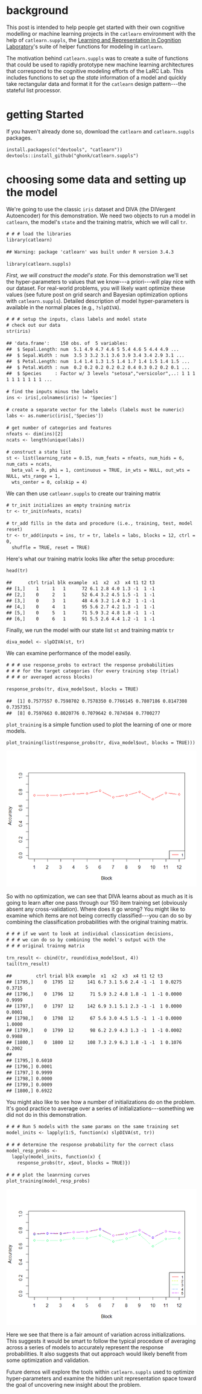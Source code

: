 background
==========

This post is intended to help people get started with their own
cognitive modelling or machine learning projects in the `catlearn`
environment with the help of `catlearn.suppls`, the [Learning and
Representation in Cognition
Laboratory](http://kurtzlab.psychology.binghamton.edu/)'s suite of
helper functions for modeling in `catlearn`.

The motivation behind `catlearn.suppls` was to create a suite of
functions that could be used to rapidly prototype new machine learning
architectures that correspond to the cognitive modeling efforts of the
LaRC Lab. This includes functions to set up the *state* information of a
model and quickly take rectangular data and format it for the `catlearn`
design pattern---the stateful list processor.

getting Started
===============

If you haven't already done so, download the `catlearn` and
`catlearn.suppls` packages.

    install.packages(c("devtools", "catlearn"))
    devtools::install_github("ghonk/catlearn.suppls")

choosing some data and setting up the model
===========================================

We're going to use the classic `iris` dataset and DIVA (the DIVergent
Autoencoder) for this demonstration. We need two objects to run a model
in `catlearn`, the model's `state` and the training matrix, which we
will call `tr`.

    # # # load the libraries
    library(catlearn)

    ## Warning: package 'catlearn' was built under R version 3.4.3

    library(catlearn.suppls)

*First, we will construct the model's state.* For this demonstration
we'll set the hyper-parameters to values that we know---a priori---will
play nice with our dataset. For real-world problems, you will likely
want optimize these values (see future post on grid search and Bayesian
optimization options with `catlearn.suppls`). Detailed description of
model hyper-parameters is available in the normal places (e.g.,
`?slpDIVA`).

    # # # setup the inputs, class labels and model state
    # check out our data
    str(iris)

    ## 'data.frame':    150 obs. of  5 variables:
    ##  $ Sepal.Length: num  5.1 4.9 4.7 4.6 5 5.4 4.6 5 4.4 4.9 ...
    ##  $ Sepal.Width : num  3.5 3 3.2 3.1 3.6 3.9 3.4 3.4 2.9 3.1 ...
    ##  $ Petal.Length: num  1.4 1.4 1.3 1.5 1.4 1.7 1.4 1.5 1.4 1.5 ...
    ##  $ Petal.Width : num  0.2 0.2 0.2 0.2 0.2 0.4 0.3 0.2 0.2 0.1 ...
    ##  $ Species     : Factor w/ 3 levels "setosa","versicolor",..: 1 1 1 1 1 1 1 1 1 1 ...

    # find the inputs minus the labels
    ins <- iris[,colnames(iris) != 'Species']

    # create a separate vector for the labels (labels must be numeric)
    labs <- as.numeric(iris[,'Species'])

    # get number of categories and features
    nfeats <- dim(ins)[2]
    ncats <- length(unique(labs))

    # construct a state list
    st <- list(learning_rate = 0.15, num_feats = nfeats, num_hids = 6, num_cats = ncats,
      beta_val = 0, phi = 1, continuous = TRUE, in_wts = NULL, out_wts = NULL, wts_range = 1,
      wts_center = 0, colskip = 4)

We can then use `catleanr.suppls` to create our training matrix

    # tr_init initializes an empty training matrix
    tr <- tr_init(nfeats, ncats)

    # tr_add fills in the data and procedure (i.e., training, test, model reset)
    tr <- tr_add(inputs = ins, tr = tr, labels = labs, blocks = 12, ctrl = 0, 
      shuffle = TRUE, reset = TRUE)

Here's what our training matrix looks like after the setup procedure:

    head(tr)

    ##      ctrl trial blk example  x1  x2  x3  x4 t1 t2 t3
    ## [1,]    1     1   1      72 6.1 2.8 4.0 1.3 -1  1 -1
    ## [2,]    0     2   1      52 6.4 3.2 4.5 1.5 -1  1 -1
    ## [3,]    0     3   1      48 4.6 3.2 1.4 0.2  1 -1 -1
    ## [4,]    0     4   1      95 5.6 2.7 4.2 1.3 -1  1 -1
    ## [5,]    0     5   1      71 5.9 3.2 4.8 1.8 -1  1 -1
    ## [6,]    0     6   1      91 5.5 2.6 4.4 1.2 -1  1 -1

Finally, we run the model with our state list `st` and training matrix
`tr`

    diva_model <- slpDIVA(st, tr)

We can examine performance of the model easily.

    # # # use response_probs to extract the response probabilities 
    # # # for the target categories (for every training step (trial) 
    # # # or averaged across blocks)

    response_probs(tr, diva_model$out, blocks = TRUE)

    ##  [1] 0.7577557 0.7598702 0.7578350 0.7766145 0.7807186 0.8147308 0.7357351
    ##  [8] 0.7597663 0.8020776 0.7079642 0.7874584 0.7700277

`plot_training` is a simple function used to plot the learning of one or
more models.

    plot_training(list(response_probs(tr, diva_model$out, blocks = TRUE)))

![](2017-6-28-catlearn-suppls-demo_files/figure-markdown_strict/unnamed-chunk-8-1.png)

So with no optimization, we can see that DIVA learns about as much as it
is going to learn after one pass through our 150 item training set
(obviously absent any cross-validation). Where does it go wrong? You
might like to examine which items are not being correctly
classified---you can do so by combining the classification probabilities
with the original training matrix.

    # # # if we want to look at individual classication decisions, 
    # # # we can do so by combining the model's output with the 
    # # # original trainng matrix

    trn_result <- cbind(tr, round(diva_model$out, 4))
    tail(trn_result)

    ##         ctrl trial blk example  x1  x2  x3  x4 t1 t2 t3              
    ## [1795,]    0  1795  12     141 6.7 3.1 5.6 2.4 -1 -1  1 0.0275 0.3715
    ## [1796,]    0  1796  12      71 5.9 3.2 4.8 1.8 -1  1 -1 0.0000 0.9999
    ## [1797,]    0  1797  12     142 6.9 3.1 5.1 2.3 -1 -1  1 0.0000 0.0001
    ## [1798,]    0  1798  12      67 5.6 3.0 4.5 1.5 -1  1 -1 0.0000 1.0000
    ## [1799,]    0  1799  12      98 6.2 2.9 4.3 1.3 -1  1 -1 0.0002 0.9988
    ## [1800,]    0  1800  12     108 7.3 2.9 6.3 1.8 -1 -1  1 0.1076 0.2002
    ##               
    ## [1795,] 0.6010
    ## [1796,] 0.0001
    ## [1797,] 0.9999
    ## [1798,] 0.0000
    ## [1799,] 0.0009
    ## [1800,] 0.6922

You might also like to see how a number of initializations do on the
problem. It's good practice to average over a series of
initializations---something we did not do in this demonstration.

    # # # Run 5 models with the same params on the same training set
    model_inits <- lapply(1:5, function(x) slpDIVA(st, tr))

    # # # determine the response probability for the correct class
    model_resp_probs <- 
      lapply(model_inits, function(x) {
        response_probs(tr, x$out, blocks = TRUE)})

    # # # plot the leanrning curves
    plot_training(model_resp_probs)

![](2017-6-28-catlearn-suppls-demo_files/figure-markdown_strict/unnamed-chunk-10-1.png)

Here we see that there is a fair amount of variation across
initializations. This suggests it would be smart to follow the typical
procedure of averaging across a series of models to accurately represent
the response probabilities. It also suggests that out approach would
likely benefit from some optimization and validation.

Future demos will explore the tools within `catlearn.suppls` used to
optimize hyper-parameters and examine the hidden unit representation
space toward the goal of uncovering new insight about the problem.
